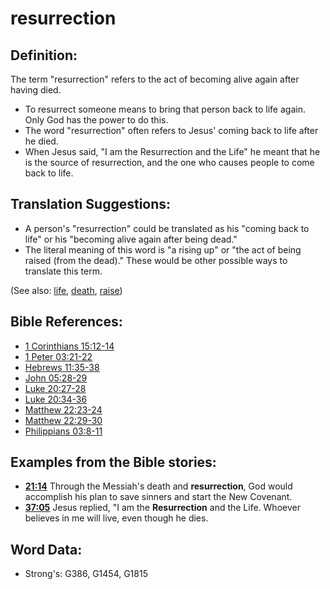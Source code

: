 # resurrection #

## Definition: ##

The term "resurrection" refers to the act of becoming alive again after having died.

* To resurrect someone means to bring that person back to life again. Only God has the power to do this.
* The word "resurrection" often refers to Jesus' coming back to life after he died.
* When Jesus said, "I am the Resurrection and the Life" he meant that he is the source of resurrection, and the one who causes people to come back to life.

## Translation Suggestions: ##

* A person's "resurrection" could be translated as his "coming back to life" or his "becoming alive again after being dead."
* The literal meaning of this word is "a rising up" or "the act of being raised (from the dead)." These would be other possible ways to translate this term.

(See also: [life](../kt/life.md), [death](../other/death.md), [raise](../other/raise.md))

## Bible References: ##

* [1 Corinthians 15:12-14](rc://en/tn/help/1co/15/12)
* [1 Peter 03:21-22](rc://en/tn/help/1pe/03/21)
* [Hebrews 11:35-38](rc://en/tn/help/heb/11/35)
* [John 05:28-29](rc://en/tn/help/jhn/05/28)
* [Luke 20:27-28](rc://en/tn/help/luk/20/27)
* [Luke 20:34-36](rc://en/tn/help/luk/20/34)
* [Matthew 22:23-24](rc://en/tn/help/mat/22/23)
* [Matthew 22:29-30](rc://en/tn/help/mat/22/29)
* [Philippians 03:8-11](rc://en/tn/help/php/03/08)

## Examples from the Bible stories: ##

* __[21:14](rc://en/tn/help/obs/21/14)__ Through the Messiah's death and __resurrection__, God would accomplish his plan to save sinners and start the New Covenant.
* __[37:05](rc://en/tn/help/obs/37/05)__ Jesus replied, "I am the __Resurrection__  and the Life. Whoever believes in me will live, even though he dies.

## Word Data: ##

* Strong's: G386, G1454, G1815
